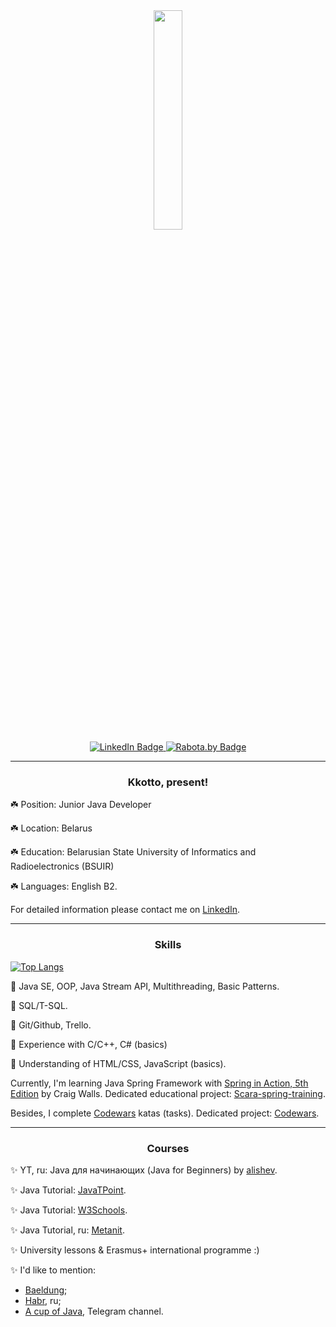 <div id="header" align="center">
  <img src="https://media.giphy.com/media/mEsOq022kLlDO/giphy.gif" width="30%"/>
  <div id="badge">
  <a href="https://www.linkedin.com/in/ksen-sharupich/">
    <img src="https://img.shields.io/badge/LinkedIn-blue?logo=linkedin&logoColor=white&style=for-the-badge" alt="LinkedIn Badge"/>
  </a>
  <a href="https://rabota.by/resume/a73b70bfff084013ea0039ed1f46784645634c">
    <img src="https://img.shields.io/badge/rabota.by%20-red?style=for-the-badge" alt="Rabota.by Badge"/>
  </a>
<!-- views counter: <img src="https://komarev.com/ghpvc/?username=Kkotto&style=flat-square&color=blue" alt=""/> welp, one day it can be useful :D-->
</div>
</div>

---

<h3 align="center">Kkotto, present!</h3>

☘️ Position: Junior Java Developer

☘️ Location: Belarus

☘️ Education: Belarusian State University of Informatics and Radioelectronics (BSUIR)

☘️ Languages: English B2.

For detailed information please contact me on [LinkedIn](https://www.linkedin.com/in/ksen-sharupich/).

---

<h3 align="center">Skills</h3>

[![Top Langs](https://github-readme-stats.vercel.app/api/top-langs/?username=Kkotto&layout=compact&theme=vision-friendly-dark)](https://github.com/anuraghazra/github-readme-stats)

📌 Java SE, OOP, Java Stream API, Multithreading, Basic Patterns.

📌 SQL/T-SQL.

📌 Git/Github, Trello.

📌 Experience with C/C++, C# (basics)

📌 Understanding of HTML/CSS, JavaScript (basics).

Currently, I'm learning Java Spring Framework with [Spring in Action, 5th Edition](https://www.amazon.com/Spring-Action-Craig-Walls/dp/1617294942) by Craig Walls. Dedicated educational project: [Scara-spring-training](https://github.com/Kkotto/Scara-spring-training).

Besides, I complete [Codewars](https://www.codewars.com/dashboard) katas (tasks). Dedicated project: [Codewars](https://github.com/Kkotto/Codewars).

---

<h3 align="center">Courses</h3>

✨ YT, ru: Java для начинающих (Java for Beginners) by [alishev](https://youtube.com/playlist?list=PLAma_mKffTOSUkXp26rgdnC0PicnmnDak).

✨ Java Tutorial: [JavaTPoint](https://www.javatpoint.com/java-tutorial).

✨ Java Tutorial: [W3Schools](https://www.w3schools.com/java/default.asp).

✨ Java Tutorial, ru: [Metanit](https://metanit.com/java/tutorial/).

✨ University lessons & Erasmus+ international programme :)

✨ I'd like to mention: 
- [Baeldung](https://www.baeldung.com); 
- [Habr](https://habr.com/ru/all/), ru; 
- [A cup of Java](https://t.me/a_cup_of_java), Telegram channel.







<!--
**Kkotto/Kkotto** is a ✨ _special_ ✨ repository because its `README.md` (this file) appears on your GitHub profile.

Here are some ideas to get you started:

- 🔭 I’m currently working on ...
- 🌱 I’m currently learning ...
- 👯 I’m looking to collaborate on ...
- 🤔 I’m looking for help with ...
- 💬 Ask me about ...
- 📫 How to reach me: ...
- 😄 Pronouns: ...
- ⚡ Fun fact: ...
-->
